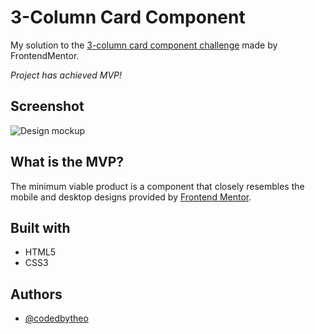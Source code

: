# 3-Column Card Component

My solution to the [3-column card component challenge](https://www.frontendmentor.io/challenges/3column-preview-card-component-pH92eAR2-) made by FrontendMentor.

_Project has achieved MVP!_

## Screenshot

![Design mockup](https://i.ibb.co/GfmFKNW/desktop-preview.jpg)

## What is the MVP?

The minimum viable product is a component that closely resembles the mobile and desktop designs provided by [Frontend Mentor](https://www.frontendmentor.io/).

## Built with

-   HTML5
-   CSS3

## Authors

-   [@codedbytheo](https://github.com/codedbytheo)